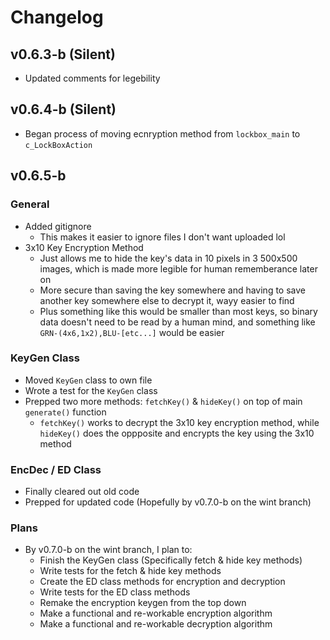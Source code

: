 # Changelog

## v0.6.3-b (Silent)

- Updated comments for legebility

## v0.6.4-b (Silent)

- Began process of moving ecnryption method from `lockbox_main` to `c_LockBoxAction`

## v0.6.5-b

### General

- Added gitignore
  - This makes it easier to ignore files I don't want uploaded lol
- 3x10 Key Encryption Method
  - Just allows me to hide the key's data in 10 pixels in 3 500x500 images, which is made more legible for human rememberance later on
  - More secure than saving the key somewhere and having to save another key somewhere else to decrypt it, wayy easier to find
  - Plus something like this would be smaller than most keys, so binary data doesn't need to be read by a human mind, and something like `GRN-(4x6,1x2),BLU-[etc...]` would be easier

### KeyGen Class

- Moved `KeyGen` class to own file
- Wrote a test for the `KeyGen` class
- Prepped two more methods: `fetchKey()` & `hideKey()` on top of main `generate()` function
  - `fetchKey()` works to decrypt the 3x10 key encryption method, while `hideKey()` does the oppposite and encrypts the key using the 3x10 method

### EncDec / ED Class

- Finally cleared out old code
- Prepped for updated code (Hopefully by v0.7.0-b on the wint branch)

### Plans

- By v0.7.0-b on the wint branch, I plan to:
  - Finish the KeyGen class (Specifically fetch & hide key methods)
  - Write tests for the fetch & hide key methods
  - Create the ED class methods for encryption and decryption
  - Write tests for the ED class methods
  - Remake the encryption keygen from the top down
  - Make a functional and re-workable encryption algorithm
  - Make a functional and re-workable decryption algorithm
